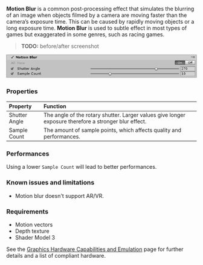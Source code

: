 **Motion Blur** is a common post-processing effect that simulates the blurring of an image when objects filmed by a camera are moving faster than the camera’s exposure time. This can be caused by rapidly moving objects or a long exposure time. **Motion Blur** is used to subtle effect in most types of games but exaggerated in some genres, such as racing games.

> **TODO:** before/after screenshot

![Motion Blur](images/motionblur.png)

### Properties

| Property      | Function                                                     |
| :------------- | :------------------------------------------------------------ |
| Shutter Angle | The angle of the rotary shutter. Larger values give longer exposure therefore a stronger blur effect. |
| Sample Count  | The amount of sample points, which affects quality and performances. |

### Performances

Using a lower `Sample Count` will lead to better performances.

### Known issues and limitations

- Motion blur doesn't support AR/VR.

### Requirements

- Motion vectors
- Depth texture
- Shader Model 3

See the [Graphics Hardware Capabilities and Emulation](https://docs.unity3d.com/Manual/GraphicsEmulation.html) page for further details and a list of compliant hardware.